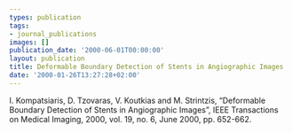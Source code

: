 ```yaml
---
types: publication
tags:
- journal_publications
images: []
publication_date: '2000-06-01T00:00:00'
layout: publication
title: Deformable Boundary Detection of Stents in Angiographic Images
date: '2000-01-26T13:27:28+02:00'
---
```

<p>I. Kompatsiaris, D. Tzovaras, V. Koutkias and M. Strintzis, &ldquo;Deformable Boundary Detection of Stents in Angiographic Images&rdquo;, IEEE Transactions on Medical Imaging, 2000, vol. 19, no. 6, June 2000, pp. 652-662. <a href="http://www.ncbi.nlm.nih.gov/entrez/query.fcgi?db=pubmed&amp;cmd=Retrieve&amp;dopt=AbstractPlus&amp;list_uids=11026467&amp;query_hl=2&amp;itool=pubmed_docsum" target="_blank"><img align="top" alt="" border="0" src="/files/pubmed2.jpg" /></a> <a href="http://ieeexplore.ieee.org/xpls/abs_all.jsp?isnumber=18860&amp;arnumber=870673&amp;count=9&amp;index=8" target="_blank"><img align="top" alt="" border="0" src="/files/IEEElogo2.gif" /> </a></p>
